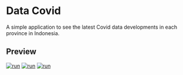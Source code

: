<a id="app"></a>
# Data Covid
A simple application to see the latest Covid data developments in each province in Indonesia.

## Preview
[![run](https://lh3.googleusercontent.com/drive-viewer/AJc5JmQnEuiNRfFW3UcxrOiih5mA_t0rlkyyrgCZ7UZQqOhXRiVMVvmvXQKTlHBfFkgxvh_U5mtbbj0=w1366-h625)](#app)
[![run](https://lh3.googleusercontent.com/drive-viewer/AJc5JmQCnz4N3YICp3DMxVUZL41xKLi2yQ9-Ty6moOslXeXiQ3ioA3oiNax4DGgcJ6T-I6Mn7trEORw=w1366-h625)](#app)
[![run](https://lh3.googleusercontent.com/drive-viewer/AJc5JmQ79XIbclzWpug8tmJOiSeQjYM83mWSQKqAeLmPu-3M_ccJJGmdy70yWVytWI_rgEGxtgOo8YA=w1366-h625)](#app)